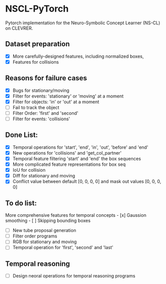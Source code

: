# NSCL-PyTorch
Pytorch implementation for the Neuro-Symbolic Concept Learner (NS-CL) on CLEVRER.


## Dataset preparation
- [x] More carefully-designed features, including normalized boxes,
- [x] Features for collisions

## Reasons for failure cases
- [x] Bugs for stationary/moving
- [x] Filter for events: 'stationary' or 'moving' at a moment
- [x] Filter for objects: 'in' or 'out' at a moment
- [ ] Fail to track the object
- [ ] Filter Order: 'first' and 'second' 
- [ ] Filter for events: 'collisions'

## Done List:
- [x] Temporal operations for 'start', 'end', 'in', 'out', 'before' and 'end'
- [x] New operations for 'collisions' and  'get_col_partner' 
- [x] Temporal feature filtering 'start' and 'end' the box sequences
- [x] More complicated feature representations for box seq
- [x] IoU for collision
- [x] Diff for stationary and moving
- [x] Conflict value between default [0, 0, 0, 0] and mask out values [0, 0, 0, 0]

## To do list:
More comprehensive features for temporal concepts 
    - [x] Gaussion smoothing
    - [ ] Skipping bounding boxes
- [ ] New tube proposal generation
- [ ] Filter order programs
- [ ] RGB for stationary and moving
- [ ] Temporal operation for 'first', 'second' and 'last'

## Temporal reasoning
- [ ] Design neoral operations for temporal reasoning programs
